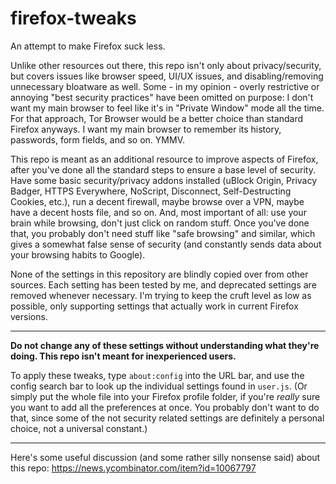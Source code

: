 # firefox-tweaks
An attempt to make Firefox suck less. 

Unlike other resources out there, this repo isn't only about privacy/security, but covers issues like browser speed, UI/UX issues, and disabling/removing unnecessary bloatware as well. Some - in my opinion - overly restrictive or annoying "best security practices" have been omitted on purpose: I don't want my main browser to feel like it's in "Private Window" mode all the time. For that approach, Tor Browser would be a better choice than standard Firefox anyways. I want my main browser to remember its history, passwords, form fields, and so on. YMMV.

This repo is meant as an additional resource to improve aspects of Firefox, after you've done all the standard steps to ensure a base level of security. Have some basic security/privacy addons installed (uBlock Origin, Privacy Badger, HTTPS Everywhere, NoScript, Disconnect, Self-Destructing Cookies, etc.), run a decent firewall, maybe browse over a VPN, maybe have a decent hosts file, and so on. And, most important of all: use your brain while browsing, don't just click on random stuff. Once you've done that, you probably don't need stuff like "safe browsing" and similar, which gives a somewhat false sense of security (and constantly sends data about your browsing habits to Google).

None of the settings in this repository are blindly copied over from other sources. Each setting has been tested by me, and deprecated settings are removed whenever necessary. I'm trying to keep the cruft level as low as possible, only supporting settings that actually work in current Firefox versions.

---

**Do not change any of these settings without understanding what they're doing. This repo isn't meant for inexperienced users.** 

To apply these tweaks, type `about:config` into the URL bar, and use the config search bar to look up the individual settings found in `user.js`. (Or simply put the whole file into your Firefox profile folder, if you're *really* sure you want to add all the preferences at once. You probably don't want to do that, since some of the not security related settings are definitely a personal choice, not a universal constant.)

---

Here's some useful discussion (and some rather silly nonsense said) about this repo: https://news.ycombinator.com/item?id=10067797
